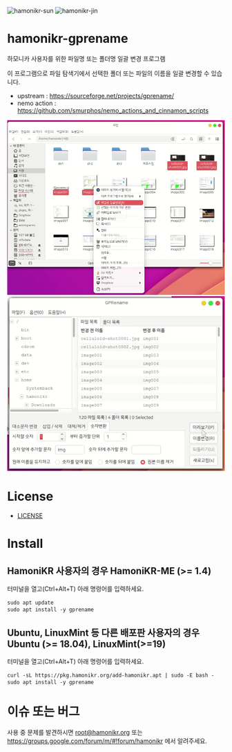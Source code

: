 ![hamonikr-sun](https://img.shields.io/badge/hamonikr-sun-green)
![hamonikr-jin](https://img.shields.io/badge/hamonikr-jin-violet)

# hamonikr-gprename

하모니카 사용자를 위한 파일명 또는 폴더명 일괄 변경 프로그램

이 프로그램으로 파일 탐색기에서 선택한 폴더 또는 파일의 이름을 일괄 변경할 수 있습니다.
 
 * upstream : https://sourceforge.net/projects/gprename/
 * nemo action : https://github.com/smurphos/nemo_actions_and_cinnamon_scripts


![app1](app1.png)
![app2](app2.png)


# License
 * [LICENSE](COPYING.TXT)

# Install

## HamoniKR 사용자의 경우 HamoniKR-ME (>= 1.4)
터미널을 열고(Ctrl+Alt+T) 아래 명령어를 입력하세요.

```
sudo apt update
sudo apt install -y gprename
```

## Ubuntu, LinuxMint 등 다른 배포판 사용자의 경우 Ubuntu (>= 18.04), LinuxMint(>=19)
터미널을 열고(Ctrl+Alt+T) 아래 명령어를 입력하세요.

```
curl -sL https://pkg.hamonikr.org/add-hamonikr.apt | sudo -E bash -
sudo apt install -y gprename
```

 # 이슈 또는 버그
 사용 중 문제를 발견하시면 root@hamonikr.org 또는 https://groups.google.com/forum/m/#!forum/hamonikr 에서 알려주세요.
